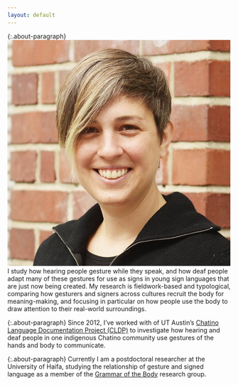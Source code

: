 ```yaml
---
layout: default
---
```


{:.about-paragraph}
<img class="side-picture" src="Kate_for_web_square.jpg">
I study how hearing people gesture while they speak, and how deaf people 
adapt many of these gestures for use as signs in young sign languages that are just now being created. 
My research is fieldwork-based and typological, comparing how gesturers and signers across cultures recruit 
the body for meaning-making, and focusing in particular on how people use the body to draw attention to their 
real-world surroundings. 

{:.about-paragraph}
Since 2012, I’ve worked with of UT Austin’s [Chatino Language Documentation Project (CLDP)](https://sites.google.com/site/lenguachatino/) to investigate how hearing and deaf people in one indigenous Chatino community use gestures of the hands and body to communicate. 

{:.about-paragraph}
Currently I am a postdoctoral researcher at the University of Haifa, studying the relationship of gesture and signed language as a member of the [Grammar of the Body](http://gramby.haifa.ac.il) research group.
